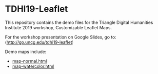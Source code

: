 # TDHI19-Leaflet
This repository contains the demo files for the Triangle Digital Humanities Institute 2019 workshop, Customizable Leaflet Maps.

For the workshop presentation on Google Slides, go to: (http://go.uncg.edu/tdhi19-leaflet)

Demo maps include: 
- [map-normal.html](https://ejklein.github.io/TDHI19-Leaflet/map-normal.html)
- [map-watercolor.html](https://ejklein.github.io/TDHI19-Leaflet/map-watercolor.html)
